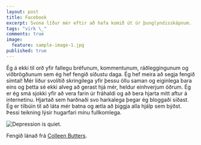 ```yaml
---
layout: post
title: Facebook
excerpt: Svona líður mér eftir að hafa komið út úr þunglyndisskápnum.
tags: "virk \_"
comments: true
image:
  feature: sample-image-1.jpg
published: true
---
```

Ég á ekki til orð yfir fallegu bréfunum, kommentunum, ráðleggingunum og viðbrögðunum sem ég hef fengið síðustu daga. Ég hef meira að segja fengið símtal! Mér líður svolítið skringilega yfir þessu öllu saman og eiginlega bara eins og þetta sé ekki alveg að gerast hjá mér, heldur einhverjum öðrum. Ég er ég smá sjokki yfir að vera farin úr fráhaldi og að bera hjarta mitt aftur á internetinu. Hjartað sem harðnaði svo harkalega þegar ég bloggaði síðast. Ég er tilbúin til að láta mér batna og ætla að þiggja alla hjálp sem býðst. Þessi teikning lýsir hugarfari mínu fullkomlega. 

![Depression is quiet.](http://i.imgur.com/f61BStZ.jpg "Colleen Butters")


Fengið lánað frá [Colleen Butters](http://solar-citrus.tumblr.com/).
